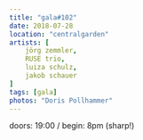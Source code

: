 ```yaml
---
title: "gala#102"
date: 2018-07-28
location: "centralgarden"
artists: [
    jörg zemmler,
    RUSE trio,
    luiza schulz,
    jakob schauer
]
tags: [gala]
photos: "Doris Pollhammer"
---
```

doors: 19:00 / begin: 8pm (sharp!)  
